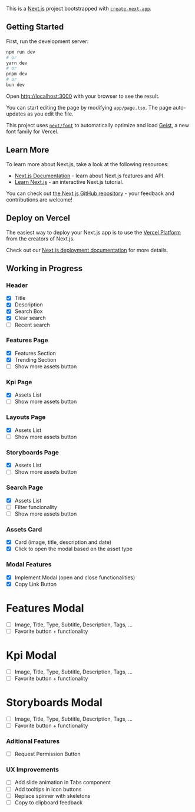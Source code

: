 This is a [Next.js](https://nextjs.org) project bootstrapped with [`create-next-app`](https://nextjs.org/docs/app/api-reference/cli/create-next-app).

## Getting Started

First, run the development server:

```bash
npm run dev
# or
yarn dev
# or
pnpm dev
# or
bun dev
```

Open [http://localhost:3000](http://localhost:3000) with your browser to see the result.

You can start editing the page by modifying `app/page.tsx`. The page auto-updates as you edit the file.

This project uses [`next/font`](https://nextjs.org/docs/app/building-your-application/optimizing/fonts) to automatically optimize and load [Geist](https://vercel.com/font), a new font family for Vercel.

## Learn More

To learn more about Next.js, take a look at the following resources:

- [Next.js Documentation](https://nextjs.org/docs) - learn about Next.js features and API.
- [Learn Next.js](https://nextjs.org/learn) - an interactive Next.js tutorial.

You can check out [the Next.js GitHub repository](https://github.com/vercel/next.js) - your feedback and contributions are welcome!

## Deploy on Vercel

The easiest way to deploy your Next.js app is to use the [Vercel Platform](https://vercel.com/new?utm_medium=default-template&filter=next.js&utm_source=create-next-app&utm_campaign=create-next-app-readme) from the creators of Next.js.

Check out our [Next.js deployment documentation](https://nextjs.org/docs/app/building-your-application/deploying) for more details.

## Working in Progress

### Header

- [x] Title
- [x] Description
- [x] Search Box
- [x] Clear search
- [ ] Recent search

### Features Page

- [x] Features Section
- [x] Trending Section
- [ ] Show more assets button

### Kpi Page

- [x] Assets List
- [ ] Show more assets button

### Layouts Page

- [x] Assets List
- [ ] Show more assets button

### Storyboards Page

- [x] Assets List
- [ ] Show more assets button

### Search Page

- [x] Assets List
- [ ] Filter funcionality
- [ ] Show more assets button

### Assets Card

- [x] Card (image, title, description and date)
- [x] Click to open the modal based on the asset type

### Modal Features

- [x] Implement Modal (open and close functionalities)
- [x] Copy Link Button

# Features Modal

- [ ] Image, Title, Type, Subtitle, Description, Tags, ...
- [ ] Favorite button + functionality

# Kpi Modal

- [ ] Image, Title, Type, Subtitle, Description, Tags, ...
- [ ] Favorite button + functionality

# Storyboards Modal

- [ ] Image, Title, Type, Subtitle, Description, Tags, ...
- [ ] Favorite button + functionality

### Aditional Features

- [ ] Request Permission Button

### UX Improvements

- [ ] Add slide animation in Tabs component
- [ ] Add tooltips in icon buttons
- [ ] Replace spinner with skeletons
- [ ] Copy to clipboard feedback
